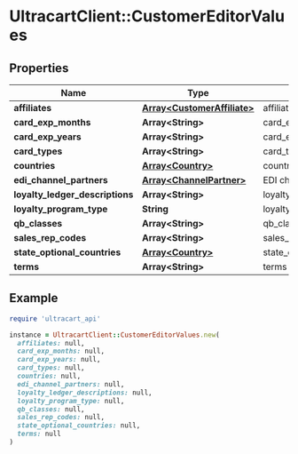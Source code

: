 # UltracartClient::CustomerEditorValues

## Properties

| Name | Type | Description | Notes |
| ---- | ---- | ----------- | ----- |
| **affiliates** | [**Array&lt;CustomerAffiliate&gt;**](CustomerAffiliate.md) | affiliates | [optional] |
| **card_exp_months** | **Array&lt;String&gt;** | card_exp_months | [optional] |
| **card_exp_years** | **Array&lt;String&gt;** | card_exp_years | [optional] |
| **card_types** | **Array&lt;String&gt;** | card_types | [optional] |
| **countries** | [**Array&lt;Country&gt;**](Country.md) | countries | [optional] |
| **edi_channel_partners** | [**Array&lt;ChannelPartner&gt;**](ChannelPartner.md) | EDI channel partners | [optional] |
| **loyalty_ledger_descriptions** | **Array&lt;String&gt;** | loyalty_ledger_descriptions | [optional] |
| **loyalty_program_type** | **String** | loyalty_program_type | [optional] |
| **qb_classes** | **Array&lt;String&gt;** | qb_classes | [optional] |
| **sales_rep_codes** | **Array&lt;String&gt;** | sales_rep_codes | [optional] |
| **state_optional_countries** | [**Array&lt;Country&gt;**](Country.md) | state_optional_countries | [optional] |
| **terms** | **Array&lt;String&gt;** | terms | [optional] |

## Example

```ruby
require 'ultracart_api'

instance = UltracartClient::CustomerEditorValues.new(
  affiliates: null,
  card_exp_months: null,
  card_exp_years: null,
  card_types: null,
  countries: null,
  edi_channel_partners: null,
  loyalty_ledger_descriptions: null,
  loyalty_program_type: null,
  qb_classes: null,
  sales_rep_codes: null,
  state_optional_countries: null,
  terms: null
)
```

